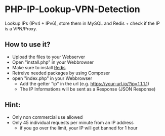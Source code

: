 # PHP-IP-Lookup-VPN-Detection
Lookup IPs (IPv4 + IPv6), store them in MySQL and Redis + check if the IP is a VPN/Proxy.

## How to use it?
- Upload the files to your Webserver
- Open "install.php" in your Webbrowser
- Make sure to install [Redis](https://github.com/redis/redis)
- Retreive needed packages by using Composer
- open "index.php" in your Webbrowser
    - Add the getter "ip" in the url (e.g. https://your-url.io/?ip=1.1.1.1)
    - The IP Informations will be sent as a Response (JSON Response)

## Hint:
- Only non commercial use allowed
- Only 45 individual requests per minute from an IP address
    - if you go over the limit, your IP will get banned for 1 hour